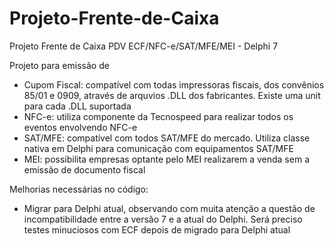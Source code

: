 # Projeto-Frente-de-Caixa
Projeto Frente de Caixa PDV ECF/NFC-e/SAT/MFE/MEI - Delphi 7

Projeto para emissão de 
- Cupom Fiscal: compatível com todas impressoras fiscais, dos convênios 85/01 e 0909, através de arquvios .DLL dos fabricantes. Existe uma unit para cada .DLL suportada
- NFC-e: utiliza componente da Tecnospeed para realizar todos os eventos envolvendo NFC-e
- SAT/MFE: compatível com todos SAT/MFE do mercado. Utiliza classe nativa em Delphi para comunicação com equipamentos SAT/MFE
- MEI: possibilita empresas optante pelo MEI realizarem a venda sem a emissão de documento fiscal

Melhorias necessárias no código:
- Migrar para Delphi atual, observando com muita atenção a questão de incompatibilidade entre a versão 7 e a atual do Delphi. Será preciso testes minuciosos com ECF depois de migrado para Delphi atual
